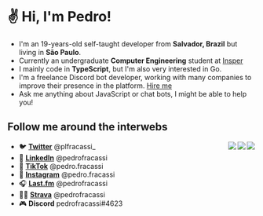 # ✌ Hi, I'm Pedro!

- I'm an 19-years-old self-taught developer from **Salvador, Brazil** but living in **São Paulo**.
- Currently an undergraduate **Computer Engineering** student at [Insper](https://insper.edu.br)
- I mainly code in **TypeScript**, but I'm also very interested in Go. 
- I'm a freelance Discord bot developer, working with many companies to improve their presence in the platform. [Hire me](mailto:hello@fracassi.tech)
- Ask me anything about JavaScript or chat bots, I might be able to help you!

## Follow me around the interwebs

<a href="https://support.switchblade.xyz">
  <img src="https://invidget.switchblade.xyz/2FB8wDG" align="right">
</a>
<a href="https://discord.gg/QetHNQJPMk">
  <img src="https://invidget.switchblade.xyz/QetHNQJPMk" align="right">
</a>
<a href="https://discord.gg/nYyjARTyK4">
  <img src="https://invidget.switchblade.xyz/nYyjARTyK4" align="right">
</a>



- 🐦 **[Twitter](http://twitter.com/plfracassi_)** @plfracassi_
- 💼 **[LinkedIn](https://www.linkedin.com/in/pedrofracassi/)** @pedrofracassi
- 🎵 **[TikTok](https://www.tiktok.com/@pedro.fracassi)** @pedro.fracassi
- 📸 **[Instagram](http://instagram.com/pedro.fracassi)** @pedro.fracassi
- 🎧 **[Last.fm](https://www.last.fm/user/pedrofracassi)** @pedrofracassi
- 🚴‍♂️ **[Strava](https://www.strava.com/athletes/pedrofracassi)** @pedrofracassi 
- 🎮 **Discord** pedrofracassi#4623

